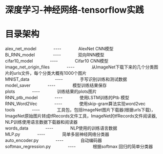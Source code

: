 # 深度学习-神经网络-tensorflow实践
# 目录架构
alex_net_model　　　　----　　　　AlexNet CNN模型<br>
Bi_RNN_model 　　　　----　　　　双向RNN模型<br>
cifar10_model　　　　----　　　　Cifar10 CNN模型<br>
image_net_origin_files　　　　----　　　　从ImageNet下载下来的几个分类图片的urls文件，每个分类大概有1000个图片<br>
MNIST_data　　　　　　----　　　　手写识别训练和测试数据<br>
model_saver　　　　----　　　　模型训练结果保存<br>
plots　　　　----　　　　训练结果的plots图片<br>
RNN_ptb_model　　　　----　　　　使用LSTM训练的Ptb 模型<br>
RNN_Word2Vec　　　　----　　　　使用skip-gram算法实现word2vec<br>
tools　　　　----　　　　工具包，包括ImageNet图片下载器(根据urls下载)，ImageNet原始图片转成tfRecords文件工具，ImageNet的tfRecords文件阅读器, NLP训练使用语言数据下载器和阅读器<br>
words_data　　　　----　　　　NLP使用的训练语言数据<br>
MLP.py　　　　----　　　　简单多层神经网络分类器<br>
auto_encoder.py　　　　----　　　　自动编码器<br>
softmax_regression.py　　　　----　　　　根据softmax 回归的简单分类器<br>
